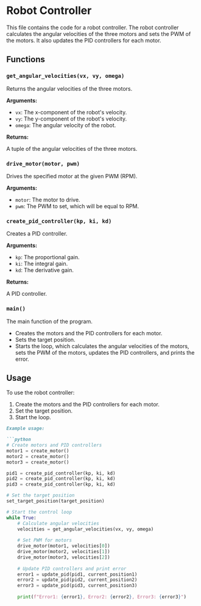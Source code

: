 # Robot Controller

This file contains the code for a robot controller. The robot controller calculates the angular velocities of the three motors and sets the PWM of the motors. It also updates the PID controllers for each motor.

## Functions

### `get_angular_velocities(vx, vy, omega)`

Returns the angular velocities of the three motors.

**Arguments:**

- `vx`: The x-component of the robot's velocity.
- `vy`: The y-component of the robot's velocity.
- `omega`: The angular velocity of the robot.

**Returns:**

A tuple of the angular velocities of the three motors.

### `drive_motor(motor, pwm)`

Drives the specified motor at the given PWM (RPM).

**Arguments:**

- `motor`: The motor to drive.
- `pwm`: The PWM to set, which will be equal to RPM.

### `create_pid_controller(kp, ki, kd)`

Creates a PID controller.

**Arguments:**

- `kp`: The proportional gain.
- `ki`: The integral gain.
- `kd`: The derivative gain.

**Returns:**

A PID controller.

### `main()`

The main function of the program.

- Creates the motors and the PID controllers for each motor.
- Sets the target position.
- Starts the loop, which calculates the angular velocities of the motors, sets the PWM of the motors, updates the PID controllers, and prints the error.

## Usage

To use the robot controller:

1. Create the motors and the PID controllers for each motor.
2. Set the target position.
3. Start the loop.

```markdown
Example usage:

```python
# Create motors and PID controllers
motor1 = create_motor()
motor2 = create_motor()
motor3 = create_motor()

pid1 = create_pid_controller(kp, ki, kd)
pid2 = create_pid_controller(kp, ki, kd)
pid3 = create_pid_controller(kp, ki, kd)

# Set the target position
set_target_position(target_position)

# Start the control loop
while True:
    # Calculate angular velocities
    velocities = get_angular_velocities(vx, vy, omega)
    
    # Set PWM for motors
    drive_motor(motor1, velocities[0])
    drive_motor(motor2, velocities[1])
    drive_motor(motor3, velocities[2])
    
    # Update PID controllers and print error
    error1 = update_pid(pid1, current_position1)
    error2 = update_pid(pid2, current_position2)
    error3 = update_pid(pid3, current_position3)
    
    print(f"Error1: {error1}, Error2: {error2}, Error3: {error3}")
